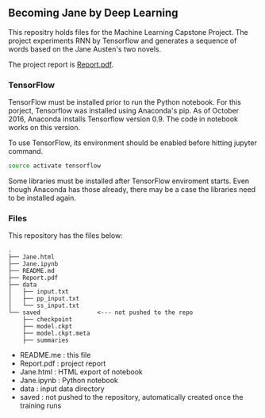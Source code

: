 ## Becoming Jane by Deep Learning

This repositry holds files for the Machine Learning Capstone Project.
The project experiments RNN by Tensorflow and generates a sequence of
words based on the Jane Austen's two novels.

The project report is [Report.pdf](Report.pdf).

### TensorFlow

TensorFlow must be installed prior to run the Python notebook. For this
porject, Tensorflow was installed using Anaconda's pip. As of October
2016, Anaconda installs Tensorflow version 0.9. The code in notebook
works on this version.

To use TensorFlow, its environment should be enabled before hitting
jupyter command.

```bash
source activate tensorflow
```

Some libraries must be installed after TensorFlow enviroment starts.
Even though Anaconda has those already, there may be a case the
libraries need to be installed again.


### Files

This repository has the files below:

```
.
├── Jane.html
├── Jane.ipynb
├── README.md
├── Report.pdf
├── data
│   ├── input.txt
│   ├── pp_input.txt
│   └── ss_input.txt
└── saved                <--- not pushed to the repo
    ├── checkpoint
    ├── model.ckpt
    ├── model.ckpt.meta
    ├── summaries
```

- README.me : this file
- Report.pdf : project report
- Jane.html : HTML export of notebook
- Jane.ipynb : Python notebook
- data : input data directory
- saved : not pushed to the repository, automatically created once the training runs
